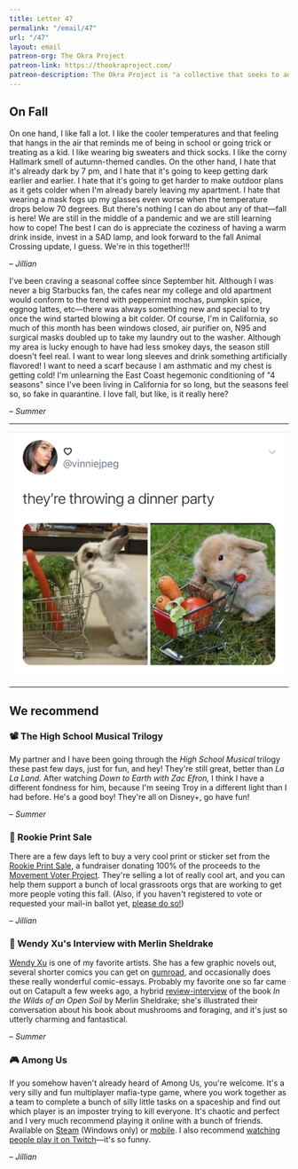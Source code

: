 ```yaml
---
title: Letter 47
permalink: "/email/47"
url: "/47"
layout: email
patreon-org: The Okra Project
patreon-link: https://theokraproject.com/
patreon-description: The Okra Project is "a collective that seeks to address the global crisis faced by Black Trans people by bringing home cooked, healthy, and culturally specific meals and resources to Black Trans People wherever we can reach them." A full session is $90—help us get there!
---
```


## On Fall

On one hand, I like fall a lot. I like the cooler temperatures and that feeling that hangs in the air that reminds me of being in school or going trick or treating as a kid. I like wearing big sweaters and thick socks. I like the corny Hallmark smell of autumn-themed candles. On the other hand, I hate that it's already dark by 7 pm, and I hate that it's going to keep getting dark earlier and earlier. I hate that it's going to get harder to make outdoor plans as it gets colder when I'm already barely leaving my apartment. I hate that wearing a mask fogs up my glasses even worse when the temperature drops below 70 degrees. But there's nothing I can do about any of that—fall is here! We are still in the middle of a pandemic and we are still learning how to cope! The best I can do is appreciate the coziness of having a warm drink inside, invest in a SAD lamp, and look forward to the fall Animal Crossing update, I guess. We're in this together!!!

– *Jillian*

I've been craving a seasonal coffee since September hit. Although I was never a big Starbucks fan, the cafes near my college and old apartment would conform to the trend with peppermint mochas, pumpkin spice, eggnog lattes, etc—there was always something new and special to try once the wind started blowing a bit colder. Of course, I'm in California, so much of this month has been windows closed, air purifier on, N95 and surgical masks doubled up to take my laundry out to the washer. Although my area is lucky enough to have had less smokey days, the season still doesn't feel real. I want to wear long sleeves and drink something artificially flavored! I want to need a scarf because I am asthmatic and my chest is getting cold! I'm unlearning the East Coast hegemonic conditioning of "4 seasons" since I've been living in California for so long, but the seasons feel so, so fake in quarantine. I love fall, but like, is it really here?

– *Summer*

<hr>

<a href="https://twitter.com/vinniejpeg/status/1307599788196720640">
  <img src="/assets/images/tweets/47.jpeg" class="tweet">
</a>

<hr>

## We recommend

### 📽️ The High School Musical Trilogy

My partner and I have been going through the *High School Musical* trilogy these past few days, just for fun, and hey! They're still great, better than *La La Land.* After watching *Down to Earth with Zac Efron,* I think I have a different fondness for him, because I'm seeing Troy in a different light than I had before. He's a good boy! They're all on Disney+, go have fun!

– *Summer*

### 🔗 Rookie Print Sale

There are a few days left to buy a very cool print or sticker set from the [Rookie Print Sale](https://www.rookieprintsale.com), a fundraiser donating 100% of the proceeds to the [Movement Voter Project](http://movement.vote/). They're selling a lot of really cool art, and you can help them support a bunch of local grassroots orgs that are working to get more people voting this fall. (Also, if you haven't registered to vote or requested your mail-in ballot yet, [please do so!](https://www.vote.org))

– *Jillian*

### 🔗 Wendy Xu's Interview with Merlin Sheldrake

[Wendy Xu](http://www.artofwendyxu.com/) is one of my favorite artists. She has a few graphic novels out, several shorter comics you can get on [gumroad](https://gumroad.com/wendyxu), and occasionally does these really wonderful comic-essays. Probably my favorite one so far came out on Catapult a few weeks ago, a hybrid [review-interview](https://catapult.co/stories/in-the-wilds-of-an-open-soil-with-merlin-sheldrake-entangled-biology-publishing-fungi-wendy-xu) of the book *In the Wilds of an Open Soil* by Merlin Sheldrake; she's illustrated their conversation about his book about mushrooms and foraging, and it's just so utterly charming and fantastical.

– *Summer*

### 🎮 Among Us

If you somehow haven't already heard of Among Us, you're welcome. It's a very silly and fun multiplayer mafia-type game, where you work together as a team to complete a bunch of silly little tasks on a spaceship and find out which player is an imposter trying to kill everyone. It's chaotic and perfect and I very much recommend playing it online with a bunch of friends. Available on [Steam](https://store.steampowered.com/app/945360/Among_Us/) (Windows only) or [mobile](https://apps.apple.com/us/app/among-us/id1351168404). I also recommend [watching people play it on Twitch](https://www.twitch.tv/directory/game/Among%20Us)—it's so funny.

– *Jillian*
